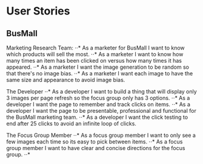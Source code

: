 # User Stories
## BusMall

Marketing Research Team:
⋅⋅* As a marketer for BusMall I want to know which products will sell the most.
⋅⋅* As a marketer I want to know how many times an item has been clicked on versus how many times it has appeared.
⋅⋅* As a marketer I want the image generation to be random so that there's no image bias.
⋅⋅* As a marketer I want each image to have the same size and appearance to avoid image bias.

The Developer
⋅⋅* As a developer I want to build a thing that will display only 3 images per page refresh so the focus group only has 3 options.
⋅⋅* As a developer I want the page to remember and track clicks on items.
⋅⋅* As a developer I want the page to be presentable, professional and functional for the BusMall marketing team.
⋅⋅* As a developer I want the click testing to end after 25 clicks to avoid an infinite loop of clicks.

The Focus Group Member
⋅⋅* As a focus group member I want to only see a few images each time so its easy to pick between items.
⋅⋅* As a focus group member I want to have clear and concise directions for the focus group.
⋅⋅* 
